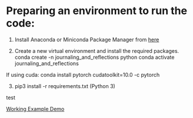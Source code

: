 # Preparing an environment to run the code:

1. Install Anaconda or Miniconda Package Manager from [here](anaconda.com/products/individual)

2. Create a new virtual environment and install the required packages.
conda create -n journaling_and_reflections python 
conda activate journaling_and_reflections

If using cuda:
conda install pytorch cudatoolkit=10.0 -c pytorch

3. pip3 install -r requirements.txt (Python 3)

test 

[Working Example Demo](https://drive.google.com/file/d/1u4ZLaujaEDgyhdMd7_HXaytn7WFjjQHE/view?usp=sharing)


